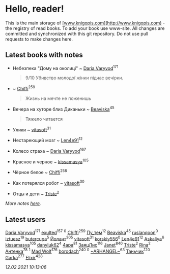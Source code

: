 # Hello, reader!
This is the main storage of [www.knigopis.com](http://www.knigopis.com) - the registry of read books.
To add your book use www-site. All changes are committed and synchronized with this git repository.
Do not use pull requests to make changes here.


## Latest books with notes
* Небезпека "Дому на околиці" ~ [Daria Varyvod](users/829/829893410524253-facebook)<sup>171</sup>
    > 9/10 Убивство молодої жінки підчас вечірки.

*  ~ [Chiffi](users/105/105831994080785626680-google)<sup>259</sup>
    > Жизнь на мечте не поженишь

* Вечера на хуторе близ Диканьки ~ [Beaviska](users/102/10202544960024508-facebook)<sup>45</sup>
    > Тяжело читается

* Улики ~ [vitasoft](users/474/47446642-vkontakte)<sup>31</sup>

* Нестареющий мозг ~ [Len4e91](users/254/254448176-yandex)<sup>12</sup>

* Колесо страха ~ [Daria Varyvod](users/829/829893410524253-facebook)<sup>167</sup>

* Красное и черное ~ [kissamasya](users/684/68439978-vkontakte)<sup>105</sup>

* Чёрное белое ~ [Chiffi](users/105/105831994080785626680-google)<sup>258</sup>

* Как потерялся робот ~ [vitasoft](users/474/47446642-vkontakte)<sup>30</sup>

* Отцы и дети ~ [Triste](users/517/5175580462988229760-mailru)<sup>2</sup>


_More notes [here](latest_books_with_notes.md)._


## Latest users
[Daria Varyvod](users/829/829893410524253-facebook)<sup>171</sup> 
[exulted](users/100/100599204551896265722-google)<sup>157</sup> 
[](users/113/113800812165461458876-google)<sup>0</sup> 
[Chiffi](users/105/105831994080785626680-google)<sup>259</sup> 
[Пу_тем](users/344/3448154788585127-facebook)<sup>12</sup> 
[Beaviska](users/102/10202544960024508-facebook)<sup>45</sup> 
[ruslanqoon](users/104/104889302-vkontakte)<sup>0</sup> 
[iztuesz](users/100/100877468102766148730-google)<sup>19</sup> 
[butercupa](users/193/193697993-vkontakte)<sup>5</sup> 
[Йолант](users/104/104690883692185089260-google)<sup>305</sup> 
[vitasoft](users/474/47446642-vkontakte)<sup>31</sup> 
[korskiy556](users/500/500590279-yandex)<sup>0</sup> 
[Len4e91](users/254/254448176-yandex)<sup>12</sup> 
[Askaliya](users/326/326783541-vkontakte)<sup>6</sup> 
[kissamasya](users/684/68439978-vkontakte)<sup>105</sup> 
[danyluk62](users/374/374149854-vkontakte)<sup>4</sup> 
[4apa](users/117/117392596378069249667-google)<sup>81</sup> 
[ЗаяцЛис](users/112/112388384595246311466-google)<sup>116</sup> 
[Janet](users/108/108113656204404967440-google)<sup>840</sup> 
[Triste](users/517/5175580462988229760-mailru)<sup>2</sup> 
[Rina](users/102/102857111133378678801-google)<sup>2</sup> 
[Антенка](users/118/118158645037334943900-google)<sup>78</sup> 
[](users/105/105446248129851948313-google)<sup>1</sup> 
[Mad Wolf](users/947/94738840-vkontakte)<sup>176</sup> 
[borodach](users/157/15706320-vkontakte)<sup>240</sup> 
[](users/111/111824448764476964677-google)<sup>0</sup> 
[~ARHANGEL~](users/642/64251996-vkontakte)<sup>63</sup> 
[Таньчик](users/209/2096581563762610-facebook)<sup>120</sup> 
[Garka](users/115/115753719718250012620-google)<sup>277</sup> 
[Elixir](users/115/115826717712507836033-google)<sup>428</sup> 


_12.02.2021 10:13:06_
